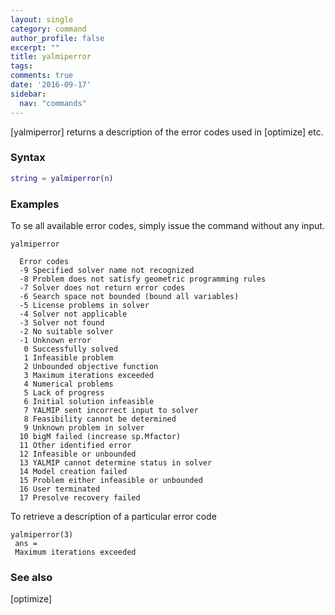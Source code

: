 ```yaml
---
layout: single
category: command
author_profile: false
excerpt: ""
title: yalmiperror
tags:
comments: true
date: '2016-09-17'
sidebar:
  nav: "commands"
---
```


[yalmiperror] returns a description of the error codes used in [optimize] etc.

### Syntax

````matlab
string = yalmiperror(n)
````

### Examples
To se all available error codes, simply issue the command without any input.
````matlabb
yalmiperror

  Error codes
  -9 Specified solver name not recognized
  -8 Problem does not satisfy geometric programming rules
  -7 Solver does not return error codes
  -6 Search space not bounded (bound all variables)
  -5 License problems in solver
  -4 Solver not applicable
  -3 Solver not found
  -2 No suitable solver
  -1 Unknown error
   0 Successfully solved
   1 Infeasible problem
   2 Unbounded objective function
   3 Maximum iterations exceeded
   4 Numerical problems
   5 Lack of progress
   6 Initial solution infeasible
   7 YALMIP sent incorrect input to solver
   8 Feasibility cannot be determined
   9 Unknown problem in solver
  10 bigM failed (increase sp.Mfactor)  
  11 Other identified error
  12 Infeasible or unbounded
  13 YALMIP cannot determine status in solver
  14 Model creation failed
  15 Problem either infeasible or unbounded
  16 User terminated
  17 Presolve recovery failed
````

To retrieve a description of a particular error code
````matlabb
yalmiperror(3)
 ans =
 Maximum iterations exceeded
````

### See also
[optimize]
